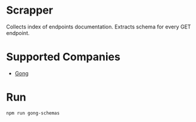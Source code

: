 
# Scrapper

Collects index of endpoints documentation.
Extracts schema for every GET endpoint.

# Supported Companies

* [Gong](https://www.gong.io/)

# Run

```shell
npm run gong-schemas
```
